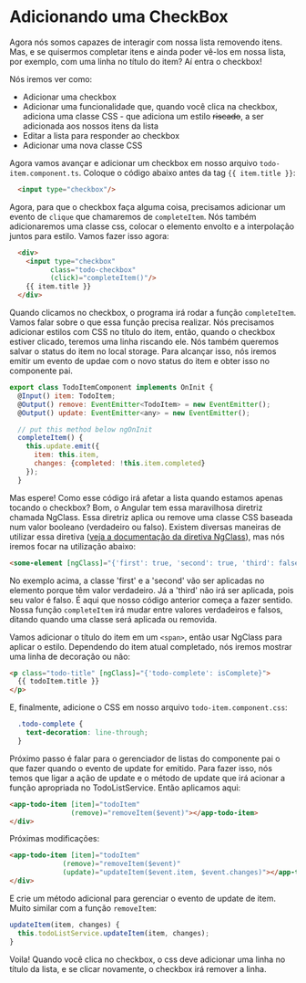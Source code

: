 # Adicionando uma CheckBox

Agora nós somos capazes de interagir com nossa lista removendo itens. Mas, e se quisermos completar itens e ainda poder vê-los em nossa lista, por exemplo, com uma linha no título do item? Aí entra o checkbox!

Nós iremos ver como:

* Adicionar uma checkbox
* Adicionar uma funcionalidade que, quando você clica na checkbox, adiciona uma classe CSS - que adiciona um estilo ~~riscado~~, a ser adicionada aos nossos itens da lista
* Editar a lista para responder ao checkbox
* Adicionar uma nova classe CSS

Agora vamos avançar e adicionar um checkbox em nosso arquivo `todo-item.component.ts`. Coloque o código abaixo antes da tag `{{ item.title }}`:

```html
  <input type="checkbox"/>
```
Agora, para que o checkbox faça alguma coisa, precisamos adicionar um evento de `clique` que chamaremos de `completeItem`. Nós também adicionaremos uma classe css, colocar o elemento envolto e a interpolação juntos para estilo. Vamos fazer isso agora:

```html
  <div>
    <input type="checkbox"
          class="todo-checkbox"
          (click)="completeItem()"/>
    {{ item.title }}
  </div>
```
Quando clicamos no checkbox, o programa irá rodar a função `completeItem`. Vamos falar sobre o que essa função precisa realizar. Nós precisamos adicionar estilos com CSS no título do item, então, quando o checkbox estiver clicado, teremos uma linha riscando ele. Nós também queremos salvar o status do item no local storage. Para alcançar isso, nós iremos emitir um evento de updae com o novo status do item e obter isso no componente pai.

```js
export class TodoItemComponent implements OnInit {
  @Input() item: TodoItem;
  @Output() remove: EventEmitter<TodoItem> = new EventEmitter();
  @Output() update: EventEmitter<any> = new EventEmitter();

  // put this method below ngOnInit
  completeItem() {
    this.update.emit({
      item: this.item,
      changes: {completed: !this.item.completed}
    });
  }
```

Mas espere! Como esse código irá afetar a lista quando estamos apenas tocando o checkbox? Bom, o Angular tem essa maravilhosa diretriz chamada NgClass. Essa diretriz aplica ou remove uma classe CSS baseada num valor booleano (verdadeiro ou falso). Existem diversas maneiras de utilizar essa diretiva ([veja a documentação da diretiva NgClass](https://angular.io/api/common/NgClass)), mas nós iremos focar na utilização abaixo: 

```html
<some-element [ngClass]="{'first': true, 'second': true, 'third': false}">...</some-element>
```

No exemplo acima, a classe 'first' e a 'second' vão ser aplicadas no elemento porque têm valor verdadeiro. Já a 'third' não irá ser aplicada, pois seu valor é falso. É aqui que nosso código anterior começa a fazer sentido. Nossa função `completeItem` irá mudar entre valores verdadeiros e falsos, ditando quando uma classe será aplicada ou removida.

Vamos adicionar o título do item em um `<span>`, então usar NgClass para aplicar o estilo. Dependendo do item atual completado, nós iremos mostrar uma linha de decoração ou não:

```html
<p class="todo-title" [ngClass]="{'todo-complete': isComplete}">
  {{ todoItem.title }}
</p>
```

E, finalmente, adicione o CSS em nosso arquivo `todo-item.component.css`:

```css
  .todo-complete {
    text-decoration: line-through;
  }
```

Próximo passo é falar para o gerenciador de listas do componente pai o que fazer quando o evento de update for emitido. Para fazer isso, nós temos que ligar a ação de update e o método de update que irá acionar a função apropriada no TodoListService. Então aplicamos aqui:

```html
<app-todo-item [item]="todoItem"
               (remove)="removeItem($event)"></app-todo-item>
</div>
```

Próximas modificações:

```html
<app-todo-item [item]="todoItem"
             (remove)="removeItem($event)"
             (update)="updateItem($event.item, $event.changes)"></app-todo-item>
</div>
```

E crie um método adicional para gerenciar o evento de update de item. Muito similar com a função `removeItem`:

```js
updateItem(item, changes) {
  this.todoListService.updateItem(item, changes);
}
```

Voila! Quando você clica no checkbox, o css deve adicionar uma linha no título da lista, e se clicar novamente, o checkbox irá remover a linha.
